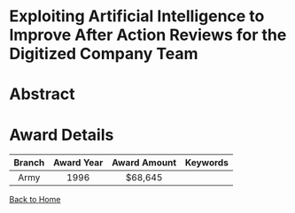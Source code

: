 
Exploiting Artificial Intelligence to Improve After Action Reviews for the Digitized Company Team
=================================================================================================

# Abstract


  

# Award Details

|Branch|Award Year|Award Amount|Keywords|
| :---: | :---: | :---: | :---: |
|Army|1996|$68,645||
  
  


[Back to Home](https://github.com/chrischow/dod_sbir_awards/CC/#848)